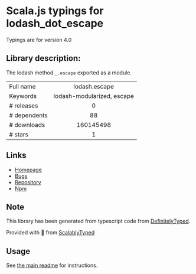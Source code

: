 
# Scala.js typings for lodash_dot_escape

Typings are for version 4.0

## Library description:
The lodash method `_.escape` exported as a module.

|                    |                 |
| ------------------ | :-------------: |
| Full name          | lodash.escape |
| Keywords           | lodash-modularized, escape |
| # releases         | 0 |
| # dependents       | 88 |
| # downloads        | 160145498 |
| # stars            | 1 |

## Links
- [Homepage](https://lodash.com/)
- [Bugs](https://github.com/lodash/lodash/issues)
- [Repository](https://github.com/lodash/lodash)
- [Npm](https://www.npmjs.com/package/lodash.escape)
    


## Note
This library has been generated from typescript code from [DefinitelyTyped](https://definitelytyped.org).

Provided with :purple_heart: from [ScalablyTyped](https://github.com/oyvindberg/ScalablyTyped)

## Usage
See [the main readme](../../readme.md) for instructions.


